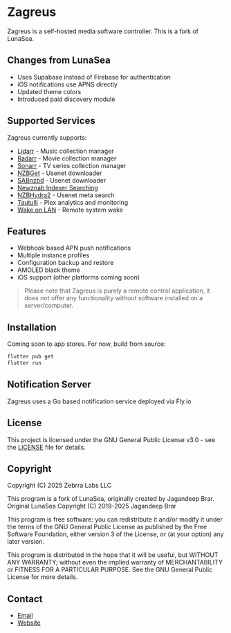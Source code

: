 # Zagreus

Zagreus is a self-hosted media software controller. This is a fork of LunaSea.

## Changes from LunaSea

- Uses Supabase instead of Firebase for authentication
- iOS notifications use APNS directly
- Updated theme colors 
- Introduced paid discovery module

## Supported Services

Zagreus currently supports:

- [Lidarr](https://github.com/lidarr/lidarr) - Music collection manager
- [Radarr](https://github.com/radarr/radarr) - Movie collection manager
- [Sonarr](https://github.com/sonarr/sonarr) - TV series collection manager
- [NZBGet](https://github.com/nzbget/nzbget) - Usenet downloader
- [SABnzbd](https://github.com/sabnzbd/sabnzbd) - Usenet downloader
- [Newznab Indexer Searching](https://newznab.readthedocs.io/en/latest/misc/api/)
- [NZBHydra2](https://github.com/theotherp/nzbhydra2) - Usenet meta search
- [Tautulli](https://github.com/Tautulli/Tautulli) - Plex analytics and monitoring
- [Wake on LAN](https://en.wikipedia.org/wiki/Wake-on-LAN) - Remote system wake

## Features

- Webhook based APN push notifications
- Multiple instance profiles
- Configuration backup and restore
- AMOLED black theme
- iOS support (other platforms coming soon)

> Please note that Zagreus is purely a remote control application, it does not offer any functionality without software installed on a server/computer.

## Installation

Coming soon to app stores. For now, build from source:

```bash
flutter pub get
flutter run
```

## Notification Server

Zagreus uses a Go based notification service deployed via Fly.io

## License

This project is licensed under the GNU General Public License v3.0 - see the [LICENSE](LICENSE) file for details.

## Copyright

Copyright (C) 2025 Zebrra Labs LLC

This program is a fork of LunaSea, originally created by Jagandeep Brar.
Original LunaSea Copyright (C) 2019-2025 Jagandeep Brar

This program is free software: you can redistribute it and/or modify it under the terms of the GNU General Public License as published by the Free Software Foundation, either version 3 of the License, or (at your option) any later version.

This program is distributed in the hope that it will be useful, but WITHOUT ANY WARRANTY; without even the implied warranty of MERCHANTABILITY or FITNESS FOR A PARTICULAR PURPOSE. See the GNU General Public License for more details.

## Contact

- [Email](mailto:contact@zagreus.app)
- [Website](https://www.zagreus.app)
